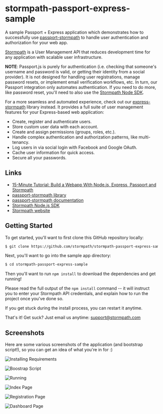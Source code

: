 # stormpath-passport-express-sample

A sample Passport + Express application which demonstrates how to successfully use
[passport-stormpath](https://github.com/stormpath/passport-stormpath) to handle
user authentication and authorization for your web app.

[Stormpath](http://stormpath.com/) is a User Management API that reduces development time for any application with scalable user infrastructure. 

**NOTE**: Passport.js is purely for authentication (i.e. checking that someone's username and password is valid, or getting their identity from a social provider). It is not designed for handling user registrations, manage password resets, or implement email verification workflows, etc.  In turn, our Passport integration only automates authentication. If you need to do more, like password reset, you'll need to also use the [Stormpath Node SDK](https://docs.stormpath.com/nodejs/api/home).

For a more seamless and automated experience, check out our [express-stormpath](https://docs.stormpath.com/nodejs/express/) library instead. It provides a full suite of user management features for your Express-based web application:

* Create, register and authenticate users.
* Store custom user data with each account.
* Create and assign permissions (groups, roles, etc.).
* Handle complex authentication and authorization patterns, like multi-tenancy.
* Log users in via social login with Facebook and Google OAuth.
* Cache user information for quick access.
* Secure all your passwords.

## Links
+ [15-Minute Tutorial: Build a Webapp With Node.js, Express, Passport and Stormpath](https://stormpath.com/blog/build-app-nodejs-express-passport-stormpath/)
+ [passport-stormpath library](https://github.com/stormpath/passport-stormpath)
+ [passport-stormpath documentation](https://docs.stormpath.com/nodejs/passport/)
+ [Stormpath Node.js SDK](https://github.com/stormpath/stormpath-sdk-node)
+ [Stormpath website](http://stormpath.com/)

## Getting Started

To get started, you'll want to first clone this GitHub repository locally:

```bash
$ git clone https://github.com/stormpath/stormpath-passport-express-sample.git
```

Next, you'll want to go into the sample app directory:

```bash
$ cd stormpath-passport-express-sample
```

Then you'll want to run `npm install` to download the dependencies and get
running!

Please read the full output of the `npm install` command -- it will instruct you
to enter your Stormpath API credentials, and explain how to run the project once
you've done so.

If you get stuck during the install process, you can restart it anytime.

That's it!  Get suck?  Just email us anytime:
[support@stormpath.com](mailto:support@stormpath.com)


## Screenshots

Here are some various screenshots of the application (and bootstrap script!), so
you can get an idea of what you're in for :)

![Installing Requirements](https://github.com/stormpath/stormpath-passport-express-sample/raw/master/assets/installing.png)

![Boostrap Script](https://github.com/stormpath/stormpath-passport-express-sample/raw/master/assets/bootstrap.png)

![Running](https://github.com/stormpath/stormpath-passport-express-sample/raw/master/assets/running.png)

![Index Page](https://github.com/stormpath/stormpath-passport-express-sample/raw/master/assets/index-page.png)

![Registration Page](https://github.com/stormpath/stormpath-passport-express-sample/raw/master/assets/registration-page.png)

![Dashboard Page](https://github.com/stormpath/stormpath-passport-express-sample/raw/master/assets/dashboard-page.png)
